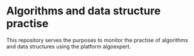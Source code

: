 # Algorithms and data structure practise
This repository serves the purposes to monitor the practise of algorithms and data structures using the platform algoexpert.
